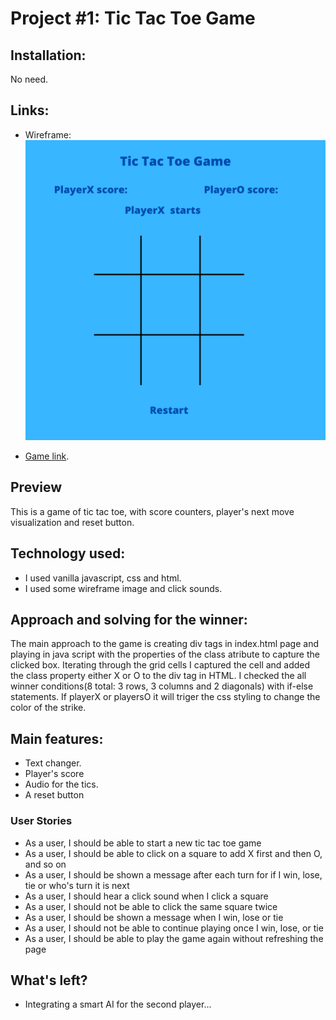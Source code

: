 # Project #1: Tic Tac Toe Game
## Installation: 
No need.

## Links:
- Wireframe:
![](images/frame.png)


- [Game link](https://arcebald.github.io/Tic-Tac-Toe/index.html?).


## Preview

This is a game of tic tac toe, with score counters, player's next move visualization and reset button.

## Technology used:

- I used vanilla javascript, css and html.
- I used some wireframe image and click sounds.


## Approach and solving for the winner:
The main approach to the game is creating div tags in index.html page and playing in java script with the properties of the class atribute 
to capture the clicked box. Iterating through the grid cells I captured the cell and added the class property either X or O to the div tag in HTML. I checked the all winner conditions(8 total: 3 rows, 3 columns and 2 diagonals) with if-else statements. If playerX or playersO it will triger the css styling to change the color of the strike.
 
## Main features:
- Text changer.
- Player's score
- Audio for the tics.
- A reset button
### User Stories

- As a user, I should be able to start a new tic tac toe game
- As a user, I should be able to click on a square to add X first and then O, and so on
- As a user, I should be shown a message after each turn for if I win, lose, tie or who's turn it is next
- As a user, I should hear a click sound when I click a square
- As a user, I should not be able to click the same square twice
- As a user, I should be shown a message when I win, lose or tie
- As a user, I should not be able to continue playing once I win, lose, or tie
- As a user, I should be able to play the game again without refreshing the page

## What's left?
- Integrating a smart AI for the second player...

